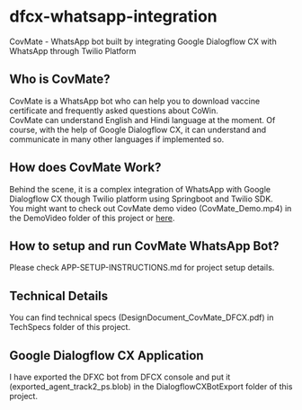# dfcx-whatsapp-integration
CovMate - WhatsApp bot built by integrating Google Dialogflow CX with WhatsApp through Twilio Platform

## Who is CovMate?
CovMate is a WhatsApp bot who can help you to download vaccine certificate and frequently asked questions about CoWin.<br>
CovMate can understand English and Hindi language at the moment. Of course, with the help of Google Dialogflow CX, it can understand and communicate in many other languages if implemented so.

## How does CovMate Work?
Behind the scene, it is a complex integration of WhatsApp with Google Dialogflow CX though Twilio platform using Springboot and Twilio SDK.<br>
You might want to check out CovMate demo video (CovMate_Demo.mp4) in the DemoVideo folder of this project or <a href="https://drive.google.com/file/d/1iXY1dbOTpcWOP82lQGQUhdioTshjLqYK/view?usp=sharing">here</a>.

## How to setup and run CovMate WhatsApp Bot?
Please check APP-SETUP-INSTRUCTIONS.md for project setup details.

## Technical Details
You can find technical specs (DesignDocument\_CovMate\_DFCX.pdf) in TechSpecs folder of this project.

## Google Dialogflow CX Application
I have exported the DFXC bot from DFCX console and put it (exported\_agent\_track2\_ps.blob) in the DialogflowCXBotExport folder of this project.